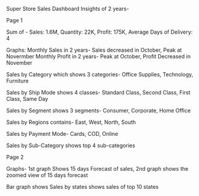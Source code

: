 Super Store Sales Dashboard Insights of 2 years-

Page 1 

Sum of - Sales: 1.6M, Quantity: 22K, Profit: 175K, Average Days of Delivery: 4

Graphs: 
Monthly Sales in 2 years- Sales decreased in October, Peak at Novermber
Monthly Profit in 2 years- Peak at October, Profit Decreased in November

Sales by Category which shows 3 categories- Office Supplies, Technology, Furniture

Sales by Ship Mode shows 4 classes- Standard Class, Second Class, First Class, Same Day

Sales by Segment shows 3 segments- Consumer, Corporate, Home Office

Sales by Regions contains- East, West, North, South

Sales by Payment Mode- Cards, COD, Online

Sales by Sub-Category shows top 4 sub-categories

Page 2 

Graphs- 1st graph Shows 15 days Forecast of sales, 2nd graph shows the zoomed view of 15 days forecast

Bar graph shows Sales by states shows sales of top 10 states
